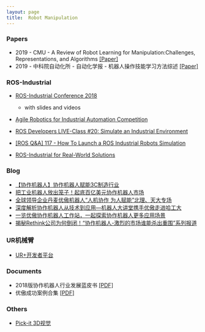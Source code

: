 ```yaml
---
layout: page
title:  Robot Manipulation
---
```


### Papers

- 2019 - CMU - A Review of Robot Learning for Manipulation:Challenges, Representations, and Algorithms [[Paper]](https://arxiv.org/pdf/1907.03146.pdf)
- 2019 - 中科院自动化所 - 自动化学报 - 机器人操作技能学习方法综述 [[Paper]](/robotics/data/2019-机器人操作技能学习方法综述.pdf)

### ROS-Industrial

- [ROS-Industrial Conference 2018](https://rosindustrial.org/events/2018/12/11/ros-industrial-conference-2018)
	- with slides and videos

- [Agile Robotics for Industrial Automation Competition](http://gazebosim.org/ariac)
- [ROS Developers LIVE-Class #20: Simulate an Industrial Environment](https://www.youtube.com/watch?v=i2QAsd8G0eE)
- [[ROS Q&A] 117 - How To Launch a ROS Industrial Robots Simulation](https://www.youtube.com/watch?v=fowYInH4e0c)

- [ROS-Industrial for Real-World Solutions](https://www.robotics.org/content-detail.cfm/Industrial-Robotics-Industry-Insights/ROS-Industrial-for-Real-World-Solutions/content_id/7919)

### Blog

- [【协作机器人】协作机器人赋能3C制造行业](http://www.zhuanzhi.ai/document/91d9569f9d136be37f9d0557cc0b3f11)
- [把工业机器人放出笼子！起底百亿美元协作机器人市场](http://www.zhuanzhi.ai/document/b56b4155a7d77b4bf075ad770c89028e)
- [全球领导企业丹麦优傲机器人“人机协作 为人赋能”北理、天大专场](http://www.zhuanzhi.ai/document/356fa2506dbe1384530a1444db1ea16a)
- [深度解析协作机器人从技术到应用—机器人大讲堂携手优傲走进哈工大](http://www.zhuanzhi.ai/document/bc942ffd18906484e851c869b0002ba6)
- [一览优傲协作机器人工作站，一起探索协作机器人更多应用场景](http://www.zhuanzhi.ai/document/172d779363e45f1b02e901854233f22f)
- [揭秘Rethink公司为何倒闭！“协作机器人-激烈的市场谁能杀出重围”系列报道](https://mp.weixin.qq.com/s?__biz=MzI5MzE0NDUzNQ==&mid=2650205171&idx=1&sn=811f5280fbff4ff0fde7011a9a189250&scene=21#wechat_redirect)

### UR机械臂

- [UR+开发者平台](https://www.universal-robots.com/zh/plus/developer/)

### Documents

- 2018版协作机器人行业发展蓝皮书 [[PDF]](/robotics/data/2018版协作机器人行业发展蓝皮书.pdf)
- 优傲成功案例合集 [[PDF]](https://www.universal-robots.cn/uploads/urrobot/userfiles/products/应用案例.pdf?utm_campaign=CN_2019_Email%20Campaign&utm_source=hs_automation&utm_medium=email&utm_content=74340021&_hsenc=p2ANqtz-8ry9d8PEvGd2zMl2rWvmmG376Z9Tr-ZQisk1wREtwN98aOoskQ_wEC-7kJ7L_luzDAZuirVCId8DNd1OcKjCMLV5zRUg&_hsmi=74340021)

### Others

- [Pick-it 3D视觉](https://www.pickit3d.com/)

